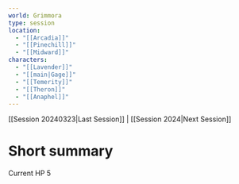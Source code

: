 ```yaml
---
world: Grimmora
type: session
location:
  - "[[Arcadia]]"
  - "[[Pinechill]]"
  - "[[Midward]]"
characters:
  - "[[Lavender]]"
  - "[[main|Gage]]"
  - "[[Temerity]]"
  - "[[Theron]]"
  - "[[Anaphel]]"
---
```

 [[Session 20240323|Last Session]] | [[Session 2024|Next Session]]
# Short summary

Current HP 5